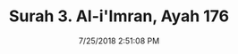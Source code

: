 ---
title       : "Surah 3. Al-i'Imran, Ayah 176"
date        : 7/25/2018 2:51:08 PM
draft       : false
type        : "quran"
layout      : "compare"
BookCode    : "CMP"
SurahNumber : "3"
AyahNumber  : "176"
TotalAyah   : "200"
---